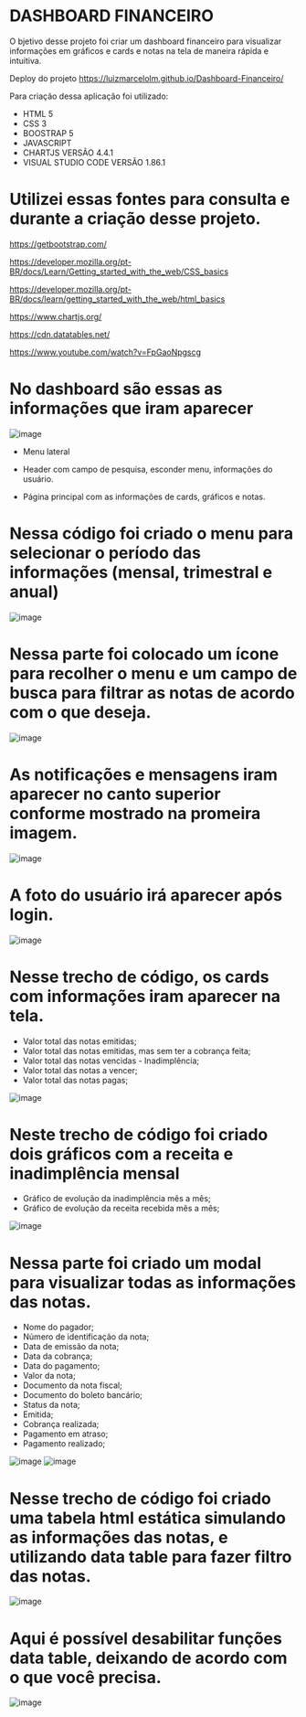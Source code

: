 # DASHBOARD FINANCEIRO
O bjetivo desse projeto foi criar um dashboard financeiro para visualizar informações em gráficos e cards e notas na tela de maneira rápida e intuitiva.

Deploy do projeto https://luizmarcelolm.github.io/Dashboard-Financeiro/

Para criação dessa aplicação foi utilizado:

* HTML 5
* CSS 3
* BOOSTRAP 5
* JAVASCRIPT
* CHARTJS VERSÃO 4.4.1
* VISUAL STUDIO CODE VERSÃO 1.86.1

# Utilizei essas fontes para consulta e durante a criação desse projeto.

https://getbootstrap.com/

https://developer.mozilla.org/pt-BR/docs/Learn/Getting_started_with_the_web/CSS_basics

https://developer.mozilla.org/pt-BR/docs/learn/getting_started_with_the_web/html_basics

https://www.chartjs.org/

https://cdn.datatables.net/

https://www.youtube.com/watch?v=FpGaoNpgscg

# No dashboard são essas as informações que iram aparecer 

![image](https://github.com/luizmarcelolm/Dashboard-Financeiro/assets/109484017/8bc10239-4268-44a5-a083-55217c761d52)

* Menu lateral

* Header com campo de pesquisa, esconder menu, informações do usuário.

* Página principal com as informações de cards, gráficos e notas.




# Nessa código foi criado o menu para selecionar o período das informações (mensal, trimestral e anual)

![image](https://github.com/luizmarcelolm/Dashboard-Financeiro/assets/109484017/0970329d-e813-4ec8-9fc7-e64013aed11b)


# Nessa parte foi colocado um ícone para recolher o menu e um campo de busca para filtrar as notas de acordo com o que deseja.

![image](https://github.com/luizmarcelolm/Dashboard-Financeiro/assets/109484017/2f114c9f-9cc2-460c-bcfb-2a93f5e08889)

# As notificações e mensagens iram aparecer no canto superior conforme mostrado na promeira imagem.

![image](https://github.com/luizmarcelolm/Dashboard-Financeiro/assets/109484017/6573e11d-4b2a-4513-bb85-56c83c57290b)

# A foto do usuário irá aparecer após login.

![image](https://github.com/luizmarcelolm/Dashboard-Financeiro/assets/109484017/42bfe7ab-3756-4014-8974-aae8a6c7937b)

# Nesse trecho de código, os cards com informações iram aparecer na tela.

* Valor total das notas emitidas;
* Valor total das notas emitidas, mas sem ter a cobrança feita;
* Valor total das notas vencidas - Inadimplência;
* Valor total das notas a vencer;
* Valor total das notas pagas;

![image](https://github.com/luizmarcelolm/Dashboard-Financeiro/assets/109484017/d1e4bc95-7cd0-453e-8732-75bb4609858c)

# Neste trecho de código foi criado dois gráficos com a receita e inadimplência mensal

* Gráfico de evolução da inadimplência mês a mês;
* Gráfico de evolução da receita recebida mês a mês;

![image](https://github.com/luizmarcelolm/Dashboard-Financeiro/assets/109484017/d61ab469-7091-47a3-9c2d-8b24747583b0)

# Nessa parte foi criado um modal para visualizar todas as informações das notas.

* Nome do pagador;
* Número de identificação da nota;
* Data de emissão da nota;
* Data da cobrança;
* Data do pagamento;
* Valor da nota;
* Documento da nota fiscal;
* Documento do boleto bancário;
* Status da nota;
* Emitida;
* Cobrança realizada;
* Pagamento em atraso;
* Pagamento realizado;

 ![image](https://github.com/luizmarcelolm/Dashboard-Financeiro/assets/109484017/dec1c18b-2acc-4466-a914-770955b56323)
![image](https://github.com/luizmarcelolm/Dashboard-Financeiro/assets/109484017/8d7c9628-098b-441d-991e-9b23650de19b)

# Nesse trecho de código foi criado uma tabela html estática simulando as informações das notas, e utilizando data table para fazer filtro das notas.

![image](https://github.com/luizmarcelolm/Dashboard-Financeiro/assets/109484017/976cd0ff-5a7e-435c-a19b-d8db84b3433c)

# Aqui é possível desabilitar funções data table, deixando de acordo com o que você precisa.

![image](https://github.com/luizmarcelolm/Dashboard-Financeiro/assets/109484017/222c1e7f-493a-4332-beab-f79ecd4d9d3f)












